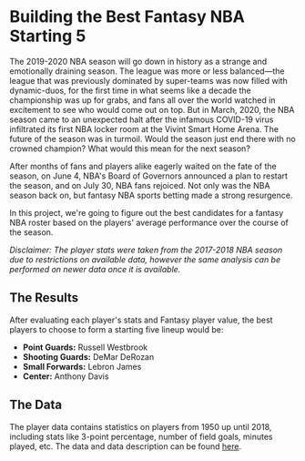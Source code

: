 # Building the Best Fantasy NBA Starting 5
The 2019-2020 NBA season will go down in history as a strange and emotionally draining season. The league was more or less balanced—the league that was previously dominated by super-teams was now filled with dynamic-duos, for the first time in what seems like a decade the championship was up for grabs, and fans all over the world watched in excitement to see who would come out on top. But in March, 2020, the NBA season came to an unexpected halt after the infamous COVID-19 virus infiltrated its first NBA locker room at the Vivint Smart Home Arena. The future of the season was in turmoil. Would the season just end there with no crowned champion? What would this mean for the next season?  

After months of fans and players alike eagerly waited on the fate of the season, on June 4, NBA's Board of Governors announced a plan to restart the season, and on July 30, NBA fans rejoiced. Not only was the NBA season back on, but fantasy NBA sports betting made a strong resurgence.

In this project, we're going to figure out the best candidates for a fantasy NBA roster based on the players' average performance over the course of the season.

_Disclaimer: The player stats were taken from the 2017-2018 NBA season due to restrictions on available data, however the same analysis can be performed on newer data once it is available._

## The Results
After evaluating each player's stats and Fantasy player value, the best players to choose to form a starting five lineup would be:
* __Point Guards:__ Russell Westbrook
* __Shooting Guards:__ DeMar DeRozan
* __Small Forwards:__ Lebron James
* __Center:__ Anthony Davis

## The Data
The player data contains statistics on players from 1950 up until 2018, including stats like 3-point percentage, number of field goals, minutes played, etc. The data and data description can be found [here](https://www.kaggle.com/drgilermo/nba-players-stats?select=Seasons_Stats.csv).
